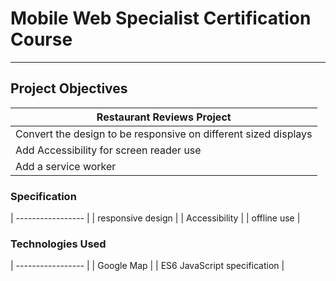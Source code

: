 # Mobile Web Specialist Certification Course
---

## Project Objectives

  |  Restaurant Reviews Project |
  | ------- |
  | Convert the design to be responsive on different sized displays |
  | Add Accessibility for screen reader use |
  | Add a service worker |


### Specification

  | ----------------- |
  | responsive design |
  | Accessibility |
  | offline use |

### Technologies Used

  | ----------------- |
  | Google Map |
  | ES6 JavaScript specification |